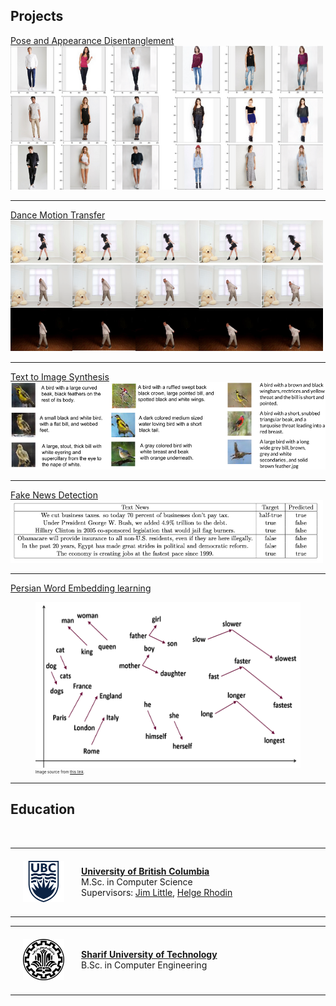## Projects

[Pose and Appearance Disentanglement](/PoseAppDisentanglement)
<img src="images/disentangle.png?raw=true" width="500" height="230">

---
[Dance Motion Transfer](/DanceMotion)
<img src="images/dance.png?raw=true" width="500" height="210">

---
[Text to Image Synthesis](/Text2Img)
<img src="images/bird.png?raw=true" width="600" height="140">

---
[Fake News Detection](/FakeNews)
<img src="images/fake.png?raw=true" width="500" height="100">

---
[Persian Word Embedding learning](/PersianEmbedding)
<figure>
  <img src="images/word2vec2.png?raw=true" width="500" height="265">
  <figcaption style="font-size: 6px"> Image source from <a href="https://www.semanticscholar.org/paper/Robust-Representation-Learning-for-Low-Resource-Akhtar-Shrivastava/95845fa4046f75df4fc83290ea4431d4a5730f28">this link</a>.  </figcaption>
</figure>

---
## Education
<table width="100%" align="center" border="0" cellpadding="20"><tbody>
          <tr>
            <td style="padding:20px;width:20%;vertical-align:middle"><img src="images/ubc.png"></td>
            <td width="75%" valign="center">
              <b><a href="http://www.cs.ubc.ca//">University of British Columbia</a></b>
              <br>
              M.Sc. in Computer Science <br>
                      Supervisors: <a href="http://www.cs.ubc.ca/~little/">Jim Little</a>, <a href="http://www.cs.ubc.ca/~rhodin/">Helge Rhodin</a>
            </td>
          </tr>
          <br>
<table width="100%" align="center" border="0" cellpadding="20"><tbody>
          <tr>
            <td style="padding:20px;width:20%;vertical-align:middle"><img src="images/sharif.png"></td>
            <td width="75%" valign="center">
              <b><a href="http://ce.sharif.edu//">Sharif University of Technology</a></b>
              <br>
              B.Sc. in Computer Engineering
            </td>
          </tr>
